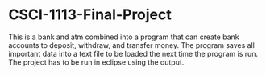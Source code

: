 # CSCI-1113-Final-Project
This is a bank and atm combined into a program that can create bank accounts to deposit, withdraw, and transfer money.
The program saves all important data into a text file to be loaded the next time the program is run.
The project has to be run in eclipse using the output.
